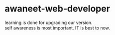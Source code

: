 # awaneet-web-developer
learning is done for upgrading our version.
<br>
self awareness is most important.
IT is best to now.


